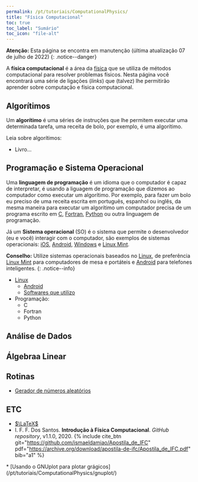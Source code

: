 ```yaml
---
permalink: /pt/tutoriais/ComputationalPhysics/
title: "Física Computacional"
toc: true
toc_label: "Sumário"
toc_icon: "file-alt"
---
```


**Atenção:** Esta página se encontra em manutenção
(última atualização 07 de julho de 2022)
{: .notice--danger}

A **física computacional** é a área da [física](https://pt.wikipedia.org/wiki/F%C3%ADsica)
que se utiliza de métodos computacional para resolver problemas físicos.
Nesta página você encontrará uma série de ligações (*links*)
que (talvez) lhe permitirão aprender sobre computação e física computacional.

## Algorítimos

Um **algorítimo** é uma  séries de instruções que lhe permitem
executar uma determinada tarefa, uma receita de bolo, por exemplo,
é uma algorítimo.

Leia sobre algorítimos:

* Livro...


## Programação e Sistema Operacional

Uma **linguagem de programação** é um idioma que o computador é capaz de interpretar,
é usando a liguagem de programação que dizemos ao computador como executar um algorítimo.
Por exemplo, para fazer um bolo eu preciso de uma receita escrita em portuguẽs, espanhol
ou inglês, da mesma maneira para executar um algorítimo um computador precisa de um
programa escrito em
[C](https://pt.wikipedia.org/wiki/C_(linguagem_de_programa%C3%A7%C3%A3o)),
[Fortran](https://pt.wikipedia.org/wiki/Fortran),
[Python](https://pt.wikipedia.org/wiki/Python)
ou outra linguagem de programação.

Já um **Sistema operacional** (SO) é o sistema
que permite o desenvolvedor (eu e você) interagir com o computador,
são exemplos de sistemas operacionais:
[iOS](https://pt.wikipedia.org/wiki/IOS),
[Android](https://pt.wikipedia.org/wiki/Android),
[Windows](https://pt.wikipedia.org/wiki/Windows) e
[Linux Mint](https://pt.wikipedia.org/wiki/Linux_Mint).

**Conselho:** Utilize sistemas operacionais baseados no
[Linux](https://pt.wikipedia.org/wiki/Linux),
de preferência [Linux Mint](https://pt.wikipedia.org/wiki/Linux_Mint)
para computadores de mesa e portáteis e [Android](https://pt.wikipedia.org/wiki/Android)
para telefones inteligentes.
{: .notice--info}

* [Linux](/pt/tutoriais/ComputationalPhysics/linux/)
   * [Android](/pt/tutoriais/ComputationalPhysics/linux/android/)
   * [Softwares que utilizo](/pt/tutoriais/ComputationalPhysics/linux/softwares/)
* Programação:
   * C
   * Fortran
   * Python

## Análise de Dados

## Álgebraa Linear

## Rotinas
* [Gerador de números aleatórios](/pt/tutoriais/ComputationalPhysics/random/)

## ETC

* [$\LaTeX$](/pt/tutoriais/pkg/latex/)
* I. F. F. Dos Santos. **Introdução à Física Computacional**. *GitHub repository*, v1.1.0, 2020.
{% include cite_btn
   git="https://github.com/ismaeldamiao/Apostila_de_IFC"
   pdf="https://archive.org/download/apostila-de-ifc/Apostila_de_IFC.pdf"
   bib="a1"
%}
<div id="a1" style="display: none;">
{% highlight latex %}
@misc{DOSSANTOSIFC,
title        = "Introdu\c{c}\~ao \`a F\'isica Computacional",
author       = "I. F. F. dos{ }Santos",
howpublished = "GitHub repository",
year         = "2020",
url          = "https://github.com/ismaeldamiao/Apostila_de_IFC",
}
{% endhighlight %}
</div>
* [Usando o GNUplot para plotar grágicos](/pt/tutoriais/ComputationalPhysics/gnuplot/)


